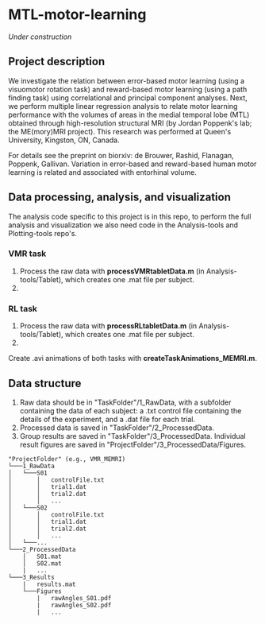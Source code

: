 # MTL-motor-learning
_Under construction_

## Project description
We investigate the relation between error-based motor learning (using a visuomotor rotation task) and reward-based motor learning (using a path finding task) using correlational and principal component analyses. Next, we perform multiple linear regression analysis to relate motor learning performance with the volumes of areas in the medial temporal lobe (MTL) obtained through high-resolution structural MRI (by Jordan Poppenk's lab; the ME(mory)MRI project). This research was performed at Queen's University, Kingston, ON, Canada.

For details see the preprint on biorxiv: de Brouwer, Rashid, Flanagan, Poppenk, Gallivan. Variation in error-based and reward-based human motor learning is related and associated with entorhinal volume. 

## Data processing, analysis, and visualization
The analysis code specific to this project is in this repo, to perform the full analysis and visualization we also need code in the Analysis-tools and Plotting-tools repo's.

### VMR task
1. Process the raw data with **processVMRtabletData.m** (in Analysis-tools/Tablet), which creates one .mat file per subject.
2.

### RL task
1. Process the raw data with **processRLtabletData.m** (in Analysis-tools/Tablet), which creates one .mat file per subject.
2.

Create .avi animations of both tasks with **createTaskAnimations_MEMRI.m**.

## Data structure
1. Raw data should be in "TaskFolder"/1_RawData, with a subfolder containing the data of each subject: a .txt control file containing the details of the experiment, and a .dat file for each trial.
2. Processed data is saved in "TaskFolder"/2_ProcessedData.
3. Group results are saved in "TaskFolder"/3_ProcessedData. Individual result figures are saved in "ProjectFolder"/3_ProcessedData/Figures.

```
"ProjectFolder" (e.g., VMR_MEMRI)
└───1_RawData
│   └───S01
│       │   controlFile.txt
│       │   trial1.dat
│       │   trial2.dat
│       │   ...
│   └───S02
│       │   controlFile.txt
│       │   trial1.dat
│       │   trial2.dat
│       │   ...
│   └───...
└───2_ProcessedData
    │   S01.mat
    │   S02.mat
    |   ...
└───3_Results
    |   results.mat
    └───Figures
        |   rawAngles_S01.pdf
        |   rawAngles_S02.pdf
        |   ...
```
